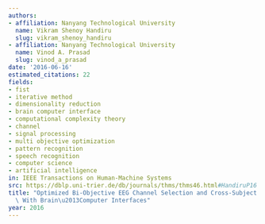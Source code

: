 ```yaml
---
authors:
- affiliation: Nanyang Technological University
  name: Vikram Shenoy Handiru
  slug: vikram_shenoy_handiru
- affiliation: Nanyang Technological University
  name: Vinod A. Prasad
  slug: vinod_a_prasad
date: '2016-06-16'
estimated_citations: 22
fields:
- fist
- iterative method
- dimensionality reduction
- brain computer interface
- computational complexity theory
- channel
- signal processing
- multi objective optimization
- pattern recognition
- speech recognition
- computer science
- artificial intelligence
in: IEEE Transactions on Human-Machine Systems
src: https://dblp.uni-trier.de/db/journals/thms/thms46.html#HandiruP16
title: "Optimized Bi-Objective EEG Channel Selection and Cross-Subject Generalization\
  \ With Brain\u2013Computer Interfaces"
year: 2016
---
```

